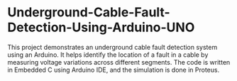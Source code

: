 # Underground-Cable-Fault-Detection-Using-Arduino-UNO
This project demonstrates an underground cable fault detection system using an Arduino. It helps identify the location of a fault in a cable by measuring voltage variations across different segments. The code is written in Embedded C using Arduino IDE, and the simulation is done in Proteus.
